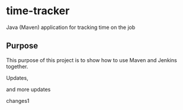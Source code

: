 # time-tracker
Java (Maven) application for tracking time on the job

## Purpose

This purpose of this project is to show how to use Maven and Jenkins together.

Updates, 

and more updates

changes1
